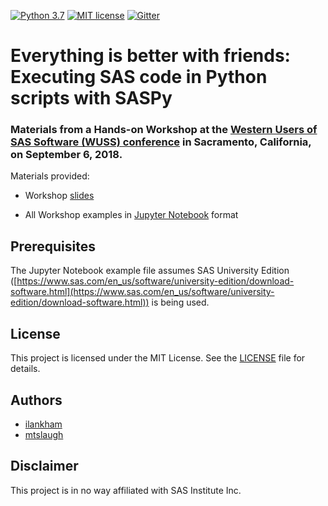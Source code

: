 [![Python 3.7](https://img.shields.io/badge/python-3.7-brightgreen.svg)](#prerequisites)  [![MIT license](https://img.shields.io/badge/License-MIT-blue.svg)](LICENSE)  [![Gitter](https://img.shields.io/gitter/room/saspy-bffs/community.svg?color=777777)](https://gitter.im/saspy-bffs/community)

# Everything is better with friends: Executing SAS code in Python scripts with SASPy

### Materials from a Hands-on Workshop at the [Western Users of SAS Software (WUSS) conference](https://wuss18.wuss.org/) in Sacramento, California, on September 6, 2018.

Materials provided:

- Workshop [slides](Slides-WUSS2018-HOW-Everything_Is_Better_With_Friends.pdf)

- All Workshop examples in [Jupyter Notebook](Examples-WUSS2018-HOW-Everything_Is_Better_With_Friends.ipynb) format

## Prerequisites

The Jupyter Notebook example file assumes SAS University Edition ([https://www.sas.com/en_us/software/university-edition/download-software.html](https://www.sas.com/en_us/software/university-edition/download-software.html)) is being used.

## License
This project is licensed under the MIT License. See the [LICENSE](LICENSE) file for details.

## Authors
* [ilankham](https://github.com/ilankham)
* [mtslaugh](https://github.com/mtslaugh)

## Disclaimer

This project is in no way affiliated with SAS Institute Inc.
